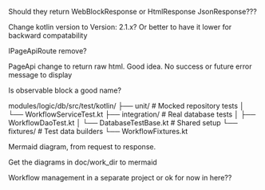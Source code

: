 


Should they return WebBlockResponse or HtmlResponse JsonResponse???

Change kotlin version to Version: 2.1.x? Or better to have it lower
for backward compatability


IPageApiRoute remove?

PageApi change to return raw html. Good idea. No success
or future error message to display

Is observable block a good name?

modules/logic/db/src/test/kotlin/
├── unit/                    # Mocked repository tests
│   └── WorkflowServiceTest.kt
├── integration/             # Real database tests
│   ├── WorkflowDaoTest.kt
│   └── DatabaseTestBase.kt  # Shared setup
└── fixtures/                # Test data builders
└── WorkflowFixtures.kt

Mermaid diagram, from request to response.

Get the diagrams in doc/work_dir to mermaid


Workflow management in a separate project or ok for now in here??
